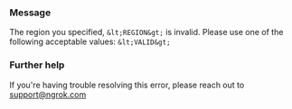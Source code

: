 
### Message
The region you specified, `&lt;REGION&gt;` is invalid. Please use one of the following acceptable values: `&lt;VALID&gt;`

### Further help
If you're having trouble resolving this error, please reach out to [support@ngrok.com](mailto:support@ngrok.com?subject=Help%20with%20ERR_NGROK_400)

